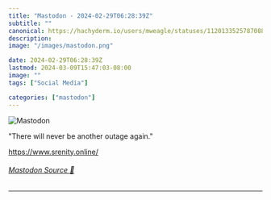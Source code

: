 ```yaml
---
title: "Mastodon - 2024-02-29T06:28:39Z"
subtitle: ""
canonical: https://hachyderm.io/users/mweagle/statuses/112013352578708806
description:
image: "/images/mastodon.png"

date: 2024-02-29T06:28:39Z
lastmod: 2024-03-09T15:47:03-08:00
image: ""
tags: ["Social Media"]

categories: ["mastodon"]
---
```

![Mastodon](/images/mastodon.png)

<p>&quot;There will never be another outage again.&quot;</p><p><a href="https://www.srenity.online/" target="_blank" rel="nofollow noopener noreferrer" translate="no"><span class="invisible">https://www.</span><span class="">srenity.online/</span><span class="invisible"></span></a></p>


###### [Mastodon Source 🐘](https://hachyderm.io/@mweagle/112013352578708806)

___
